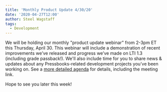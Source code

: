 ```yaml
---
title: 'Monthly Product Update 4/30/20'
date: '2020-04-27T12:00'
author: Steel Wagstaff
tags:
  - Development
---
```


We will be holding our monthly "product update webinar" from 2-3pm ET this Thursday,
April 30. This webinar will include a demonstration of recent improvements we’ve released
and progress we’ve made on LTI 1.3 (including grade passback!). We'll also include time
for you to share news & updates about any Pressbooks-related development projects you’ve
been working on. See a
[more detailed agenda](https://docs.google.com/document/d/1BcvX0V-iDi6fJO_W8pHVOL_lec_9OTXujAfw6tFpZlQ/edit?usp=sharing)
for details, including the meeting link.

Hope to see you later this week!
